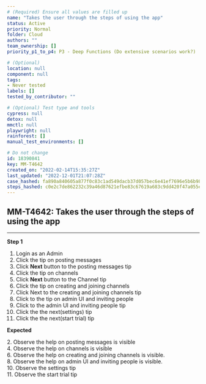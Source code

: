 ```yaml
---
# (Required) Ensure all values are filled up
name: "Takes the user through the steps of using the app"
status: Active
priority: Normal
folder: Cloud
authors: ""
team_ownership: []
priority_p1_to_p4: P3 - Deep Functions (Do extensive scenarios work?)

# (Optional)
location: null
component: null
tags: 
- Never tested
labels: []
tested_by_contributor: ""

# (Optional) Test type and tools
cypress: null
detox: null
mmctl: null
playwright: null
rainforest: []
manual_test_environments: []

# Do not change
id: 18390841
key: MM-T4642
created_on: "2022-02-14T15:35:27Z"
last_updated: "2022-12-01T21:07:28Z"
case_hashed: fa890a840605a877f0c83c1ad549dacb37d057bec6e41ef7696e5b6b987893cc5be2b1936913ffcfe7b0fd0b6d10e8cd
steps_hashed: c0e2c7de862232c39a46d87621efbe83c67619a683c9dd420f47a055e4d2839e04958d369c2230ec92d6e2dc0dee87b5
---
```


<!-- (Auto-generated) Based on frontmatter's "key" and "name" -->

## MM-T4642: Takes the user through the steps of using the app

---

**Step 1**

1. Login as an Admin
2. Click the tip on posting messages
3. Click **Next** button to the posting messages tip
4. Click the tip on channels
5. Click **Next** button to the Channel tip
6. Click the tip on creating and joining channels
7. Click Next to the creating and joining channels tip
8. Click to the tip on admin UI and inviting people
9. Click to the admin UI and inviting people tip
10. Click the the next(settings) tip
11. Click the the next(start trial) tip

**Expected**

2\. Observe the help on posting messages is visible\
4\. Observe the help on channels is visible\
6\. Observe the help on creating and joining channels is visible.\
8\. Observe the help on admin UI and inviting people is visible.\
10\. Observe the settings tip\
11\. Observe the start trial tip
